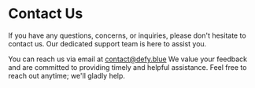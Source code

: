 # Contact Us

If you have any questions, concerns, or inquiries, please don't hesitate to contact us. Our dedicated support team is here to assist you.

You can reach us via email at [contact@defy.blue](mailto:contact@defy.blue) We value your feedback and are committed to providing timely and helpful assistance. Feel free to reach out anytime; we'll gladly help.
